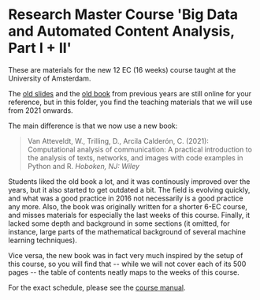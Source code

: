# Research Master Course 'Big Data and Automated Content Analysis, Part I + II'

These are materials for the new 12 EC (16 weeks) course taught at the University of Amsterdam.

The [old slides](../rm-course-2) and the [old book](../book) from previous years are still online for your reference, but in this folder, you find the teaching materials that we will use from 2021 onwards.

The main difference is that we now use a new book:
> Van Atteveldt, W., Trilling, D., Arcila Calderón, C. (2021): Computational analysis of communication: A practical introduction to the analysis of texts, networks, and images with code examples in Python and R. *Hoboken, NJ: Wiley*

Students liked the old book a lot, and it was continously improved over the years, but it also started to get outdated a bit. The field is evolving quickly, and what was a good practice in 2016 not necessarily is a good practice any more. Also, the book was originally written for a shorter 6-EC course, and misses materials for especially the last weeks of this course. Finally, it lacked some depth and background in some sections (it omitted, for instance, large parts of the mathematical background of several machine learning techniques).

Vice versa, the new book was in fact very much inspired by the setup of this course, so you will find that -- while we will not cover each of its 500 pages -- the table of contents neatly maps to the weeks of this course.

For the exact schedule, please see the [course manual](syllabus/bd-aca_12ECTS_werkboek.pdf).
